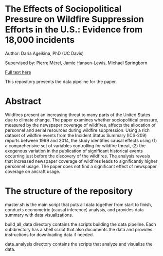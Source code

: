 # The Effects of Sociopolitical Pressure on Wildfire Suppression Efforts in the U.S.: Evidence from 18,000 incidents

Author: Daria Ageikina, PhD (UC Davis)

Supervised by: Pierre Mérel, Jamie Hansen-Lewis, Michael Springborn

[Full text here](https://arefiles.ucdavis.edu/uploads/pub/2025/01/16/jmp_daria_ageikina.pdf)

This repository presents the data pipeline for the paper.

# Abstract
Wildfires present an increasing threat to many parts of the United States due to climate change. The paper examines whether sociopolitical pressure, measured by the newspaper coverage of wildfires, affects the allocation of personnel and aerial resources during wildfire suppression. Using a rich dataset of wildfire events from the Incident Status Summary (ICS-209) reports between 1999 and 2014, the study identifies causal effects using (1) a comprehensive set of variables controlling for wildfire threat, (2) the exogenous variation in the publication of significant historical events occurring just before the discovery of the wildfires. The analysis reveals that increased newspaper coverage of wildfires leads to significantly higher personnel usage. The paper does not find a significant effect of newspaper coverage on aircraft usage.

# The structure of the repository
master.sh is the main script that puts all data together from start to finish, conducts econometric (causal inference) analysis, and provides data summary with data visualizations.

build_all_data directory contains the scripts building the data pipeline. Each subdirectory has a shell script that also documents the data and provides instructions for downloading data if needed.

data_analysis directory contains the scripts that analyze and visualize the data.
